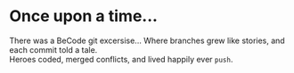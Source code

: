 # Once upon a time...

There was a BeCode git excersise...
Where branches grew like stories, and each commit told a tale.  
Heroes coded, merged conflicts, and lived happily ever `push`.

